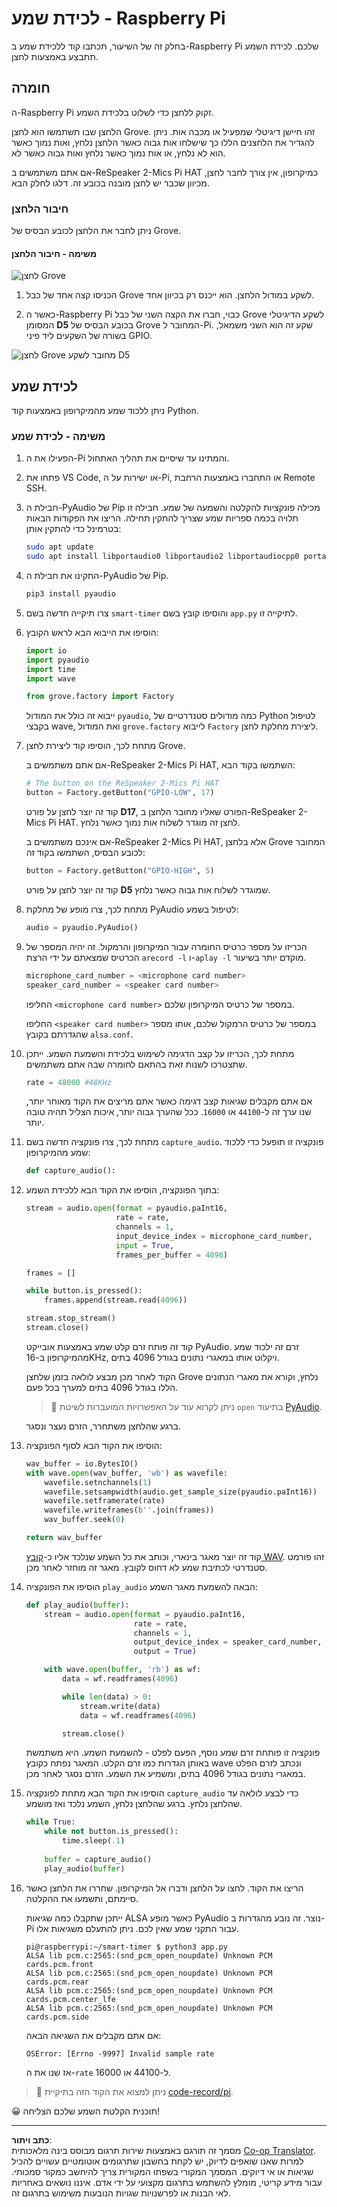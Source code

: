 <!--
CO_OP_TRANSLATOR_METADATA:
{
  "original_hash": "0ac0afcfb40cb5970ef4cb74f01c32e9",
  "translation_date": "2025-08-27T22:32:54+00:00",
  "source_file": "6-consumer/lessons/1-speech-recognition/pi-audio.md",
  "language_code": "he"
}
-->
# לכידת שמע - Raspberry Pi

בחלק זה של השיעור, תכתבו קוד ללכידת שמע ב-Raspberry Pi שלכם. לכידת השמע תתבצע באמצעות לחצן.

## חומרה

ה-Raspberry Pi זקוק ללחצן כדי לשלוט בלכידת השמע.

הלחצן שבו תשתמשו הוא לחצן Grove. זהו חיישן דיגיטלי שמפעיל או מכבה אות. ניתן להגדיר את הלחצנים הללו כך שישלחו אות גבוה כאשר הלחצן נלחץ, ואות נמוך כאשר הוא לא נלחץ, או אות נמוך כאשר נלחץ ואות גבוה כאשר לא.

אם אתם משתמשים ב-ReSpeaker 2-Mics Pi HAT כמיקרופון, אין צורך לחבר לחצן, מכיוון שכבר יש לחצן מובנה בכובע זה. דלגו לחלק הבא.

### חיבור הלחצן

ניתן לחבר את הלחצן לכובע הבסיס של Grove.

#### משימה - חיבור הלחצן

![לחצן Grove](../../../../../translated_images/grove-button.a70cfbb809a8563681003250cf5b06d68cdcc68624f9e2f493d5a534ae2da1e5.he.png)

1. הכניסו קצה אחד של כבל Grove לשקע במודול הלחצן. הוא ייכנס רק בכיוון אחד.

1. כאשר ה-Raspberry Pi כבוי, חברו את הקצה השני של כבל Grove לשקע הדיגיטלי המסומן **D5** בכובע הבסיס של Grove המחובר ל-Pi. שקע זה הוא השני משמאל, בשורה של השקעים ליד פיני GPIO.

![לחצן Grove מחובר לשקע D5](../../../../../translated_images/pi-button.c7a1a4f55943341ce1baf1057658e9a205804d4131d258e820c93f951df0abf3.he.png)

## לכידת שמע

ניתן ללכוד שמע מהמיקרופון באמצעות קוד Python.

### משימה - לכידת שמע

1. הפעילו את ה-Pi והמתינו עד שיסיים את תהליך האתחול.

1. פתחו את VS Code, או ישירות על ה-Pi, או התחברו באמצעות הרחבת Remote SSH.

1. חבילת ה-PyAudio של Pip מכילה פונקציות להקלטה והשמעה של שמע. חבילה זו תלויה בכמה ספריות שמע שצריך להתקין תחילה. הריצו את הפקודות הבאות בטרמינל כדי להתקין אותן:

    ```sh
    sudo apt update
    sudo apt install libportaudio0 libportaudio2 libportaudiocpp0 portaudio19-dev libasound2-plugins --yes 
    ```

1. התקינו את חבילת ה-PyAudio של Pip.

    ```sh
    pip3 install pyaudio
    ```

1. צרו תיקייה חדשה בשם `smart-timer` והוסיפו קובץ בשם `app.py` לתיקייה זו.

1. הוסיפו את הייבוא הבא לראש הקובץ:

    ```python
    import io
    import pyaudio
    import time
    import wave
    
    from grove.factory import Factory
    ```

    ייבוא זה כולל את המודול `pyaudio`, כמה מודולים סטנדרטיים של Python לטיפול בקבצי wave, ואת המודול `grove.factory` לייבוא `Factory` ליצירת מחלקת לחצן.

1. מתחת לכך, הוסיפו קוד ליצירת לחצן Grove.

    אם אתם משתמשים ב-ReSpeaker 2-Mics Pi HAT, השתמשו בקוד הבא:

    ```python
    # The button on the ReSpeaker 2-Mics Pi HAT
    button = Factory.getButton("GPIO-LOW", 17)
    ```

    קוד זה יוצר לחצן על פורט **D17**, הפורט שאליו מחובר הלחצן ב-ReSpeaker 2-Mics Pi HAT. לחצן זה מוגדר לשלוח אות נמוך כאשר נלחץ.

    אם אינכם משתמשים ב-ReSpeaker 2-Mics Pi HAT, אלא בלחצן Grove המחובר לכובע הבסיס, השתמשו בקוד זה:

    ```python
    button = Factory.getButton("GPIO-HIGH", 5)
    ```

    קוד זה יוצר לחצן על פורט **D5** שמוגדר לשלוח אות גבוה כאשר נלחץ.

1. מתחת לכך, צרו מופע של מחלקת PyAudio לטיפול בשמע:

    ```python
    audio = pyaudio.PyAudio()
    ```

1. הכריזו על מספר כרטיס החומרה עבור המיקרופון והרמקול. זה יהיה המספר של הכרטיס שמצאתם על ידי הרצת `arecord -l` ו-`aplay -l` מוקדם יותר בשיעור.

    ```python
    microphone_card_number = <microphone card number>
    speaker_card_number = <speaker card number>
    ```

    החליפו `<microphone card number>` במספר של כרטיס המיקרופון שלכם.

    החליפו `<speaker card number>` במספר של כרטיס הרמקול שלכם, אותו מספר שהגדרתם בקובץ `alsa.conf`.

1. מתחת לכך, הכריזו על קצב הדגימה לשימוש בלכידת והשמעת השמע. ייתכן שתצטרכו לשנות זאת בהתאם לחומרה שבה אתם משתמשים.

    ```python
    rate = 48000 #48KHz
    ```

    אם אתם מקבלים שגיאות קצב דגימה כאשר אתם מריצים את הקוד מאוחר יותר, שנו ערך זה ל-`44100` או `16000`. ככל שהערך גבוה יותר, איכות הצליל תהיה טובה יותר.

1. מתחת לכך, צרו פונקציה חדשה בשם `capture_audio`. פונקציה זו תופעל כדי ללכוד שמע מהמיקרופון:

    ```python
    def capture_audio():
    ```

1. בתוך הפונקציה, הוסיפו את הקוד הבא ללכידת השמע:

    ```python
    stream = audio.open(format = pyaudio.paInt16,
                        rate = rate,
                        channels = 1, 
                        input_device_index = microphone_card_number,
                        input = True,
                        frames_per_buffer = 4096)

    frames = []

    while button.is_pressed():
        frames.append(stream.read(4096))

    stream.stop_stream()
    stream.close()
    ```

    קוד זה פותח זרם קלט שמע באמצעות אובייקט PyAudio. זרם זה ילכוד שמע מהמיקרופון ב-16KHz, ויקלוט אותו במאגרי נתונים בגודל 4096 בתים.

    הקוד לאחר מכן מבצע לולאה בזמן שלחצן Grove נלחץ, וקורא את מאגרי הנתונים הללו בגודל 4096 בתים למערך בכל פעם.

    > 💁 ניתן לקרוא עוד על האפשרויות המועברות לשיטת `open` בתיעוד [PyAudio](https://people.csail.mit.edu/hubert/pyaudio/docs/).

    ברגע שהלחצן משתחרר, הזרם נעצר ונסגר.

1. הוסיפו את הקוד הבא לסוף הפונקציה:

    ```python
    wav_buffer = io.BytesIO()
    with wave.open(wav_buffer, 'wb') as wavefile:
        wavefile.setnchannels(1)
        wavefile.setsampwidth(audio.get_sample_size(pyaudio.paInt16))
        wavefile.setframerate(rate)
        wavefile.writeframes(b''.join(frames))
        wav_buffer.seek(0)

    return wav_buffer
    ```

    קוד זה יוצר מאגר בינארי, וכותב את כל השמע שנלכד אליו כ-[קובץ WAV](https://wikipedia.org/wiki/WAV). זהו פורמט סטנדרטי לכתיבת שמע לא דחוס לקובץ. מאגר זה מוחזר לאחר מכן.

1. הוסיפו את הפונקציה `play_audio` הבאה להשמעת מאגר השמע:

    ```python
    def play_audio(buffer):
        stream = audio.open(format = pyaudio.paInt16,
                            rate = rate,
                            channels = 1,
                            output_device_index = speaker_card_number,
                            output = True)
    
        with wave.open(buffer, 'rb') as wf:
            data = wf.readframes(4096)
    
            while len(data) > 0:
                stream.write(data)
                data = wf.readframes(4096)
    
            stream.close()
    ```

    פונקציה זו פותחת זרם שמע נוסף, הפעם לפלט - להשמעת השמע. היא משתמשת באותן הגדרות כמו זרם הקלט. המאגר נפתח כקובץ wave ונכתב לזרם הפלט במאגרי נתונים בגודל 4096 בתים, ומשמיע את השמע. הזרם נסגר לאחר מכן.

1. הוסיפו את הקוד הבא מתחת לפונקציה `capture_audio` כדי לבצע לולאה עד שהלחצן נלחץ. ברגע שהלחצן נלחץ, השמע נלכד ואז מושמע.

    ```python
    while True:
        while not button.is_pressed():
            time.sleep(.1)
        
        buffer = capture_audio()
        play_audio(buffer)
    ```

1. הריצו את הקוד. לחצו על הלחצן ודברו אל המיקרופון. שחררו את הלחצן כאשר סיימתם, ותשמעו את ההקלטה.

    ייתכן שתקבלו כמה שגיאות ALSA כאשר מופע PyAudio נוצר. זה נובע מהגדרות ב-Pi עבור התקני שמע שאין לכם. ניתן להתעלם משגיאות אלו.

    ```output
    pi@raspberrypi:~/smart-timer $ python3 app.py 
    ALSA lib pcm.c:2565:(snd_pcm_open_noupdate) Unknown PCM cards.pcm.front
    ALSA lib pcm.c:2565:(snd_pcm_open_noupdate) Unknown PCM cards.pcm.rear
    ALSA lib pcm.c:2565:(snd_pcm_open_noupdate) Unknown PCM cards.pcm.center_lfe
    ALSA lib pcm.c:2565:(snd_pcm_open_noupdate) Unknown PCM cards.pcm.side
    ```

    אם אתם מקבלים את השגיאה הבאה:

    ```output
    OSError: [Errno -9997] Invalid sample rate
    ```

    אז שנו את ה-`rate` ל-44100 או 16000.

> 💁 ניתן למצוא את הקוד הזה בתיקיית [code-record/pi](../../../../../6-consumer/lessons/1-speech-recognition/code-record/pi).

😀 תוכנית הקלטת השמע שלכם הצליחה!

---

**כתב ויתור**:  
מסמך זה תורגם באמצעות שירות תרגום מבוסס בינה מלאכותית [Co-op Translator](https://github.com/Azure/co-op-translator). למרות שאנו שואפים לדיוק, יש לקחת בחשבון שתרגומים אוטומטיים עשויים להכיל שגיאות או אי דיוקים. המסמך המקורי בשפתו המקורית צריך להיחשב כמקור סמכותי. עבור מידע קריטי, מומלץ להשתמש בתרגום מקצועי על ידי אדם. איננו נושאים באחריות לאי הבנות או לפרשנויות שגויות הנובעות משימוש בתרגום זה.